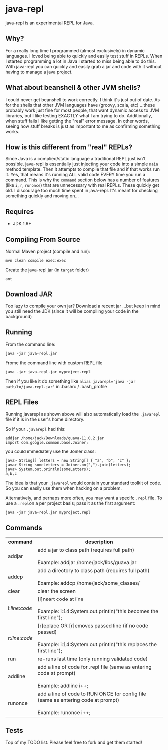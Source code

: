 java-repl
=========

java-repl is an experimental REPL for Java.

Why?
----

For a really long time I programmed (almost exclusively) in dynamic languages. I loved being able to quickly and easily test stuff in REPLs.
When I started programming a lot in Java I started to miss being able to do this. With java-repl you can quickly and easily grab a jar and code with it
without having to manage a java project.

What about beanshell & other JVM shells?
----------------------------------------

I could never get beanshell to work correctly. I think it's just out of date. As for the shells that other JVM languages have (groovy, scala, etc)
...these probably work just fine for most people, that want dynamic access to JVM libraries, but I like testing EXACTLY what I am trying to do. Additionally, when
stuff fails I like getting the "real" error message. In other words, seeing how stuff breaks is just as important to me as confirming something works.


How is this different from "real" REPLs?
----------------------------------------

Since Java is a complied/static language a traditional REPL just isn't possible. java-repl is essentially just injecting your code into a simple `main` method template.
Then it attempts to compile that file and if that works run it. Yes, that means it's running ALL valid code EVERY time you run a command. This is why the `command` section below 
has a number of features (like `i`, `r`, `runonce`) that are unnecessary with real REPLs. These quickly get old. I discourage too much time spent in java-repl. It's meant for checking
something quickly and moving on...


Requires
--------

* JDK 1.6+ 

Compiling From Source
---------------------

Normal Maven project (compile and run):

`mvn clean compile exec:exec`

Create the java-repl jar (in `target` folder)

`ant`

Download JAR
------------

Too lazy to compile your own jar? Download a recent jar ...but keep in mind you still need the JDK (since it will be compiling your code in the background)


Running
-------

From the command line:

`java -jar java-repl.jar`

Frome the command line with custom REPL file

`java -jar java-repl.jar myproject.repl`

Then if you like it do something like `alias javarepl='java -jar path/to/java-repl.jar'` in .bashrc / .bash_profile


REPL Files
----------

Running javarepl as shown above will also automatically load the `.javarepl` file if it is in the user's home directory.

So if your `.javarepl` had this:
```
addjar /home/jack/Downloads/guava-11.0.2.jar
import com.google.common.base.Joiner;
```

you could immediately use the Joiner class:
```
java> String[] letters = new String[] { "a", "b", "c" };
java> String someLetters = Joiner.on(",").join(letters);
java> System.out.println(someLetters);
a,b,c
```

The idea is that your `.javarepl` would contain your standard toolkit of code. So you can easily use them when hacking on a problem.

Alternatively, and perhaps more often, you may want a specifc `.repl` file. To use a `.repl`on a per project basis; pass it as the first argument:

`java -jar java-repl.jar myproject.repl`

Commands
--------

<table>
  <tr>
    <th>command</th>
    <th>description</th>
  </tr>
  </tr>
  <tr>
    <td>addjar</td>
    <td>
        add a jar to class path (requires full path)
        <br><br>
        Example: addjar /home/jack/libs/guava.jar
    </td>
  </tr>
  <tr>
    <td>addcp</td>
    <td>
      add a directory to class path (requires full path)
      <br><br>
      Example: addcp /home/jack/some_classes/
    </td>
  </tr>
  <tr>
    <td>clear</td>
    <td>clear the screen</td>
  </tr>
  <tr>
    <td>i:<i>line</i>:<i>code</i></td>
    <td>
      [i]nsert code at line
      <br><br>
      Example: i:14:System.out.println("this becomes the first line");
    </td>
  </tr>
  <tr>
    <td>r:<i>line</i>:<i>code</i></td>
    <td>[r]eplace OR [r]emoves passed line (if no code passed)
        <br><br>
        Example: i:14:System.out.println("this replaces the first line");
    </td>
  </tr>
  <tr>
    <td>run</td>
    <td>re-runs last time (only running validated code)</td>
  </tr>
  <tr>
    <td>addline</td>
    <td>add a line of code for .repl file (same as entering code at prompt)
        <br><br>
        Example: addline i++;
    </td>
  </tr>
  <tr>
    <td>runonce</td>
    <td>add a line of code to RUN ONCE for config file (same as entering code at prompt)
        <br><br>
        Example: runonce i++;
    </td>
  </tr>
</table> 

Tests
-----

Top of my TODO list. Please feel free to fork and get them started!